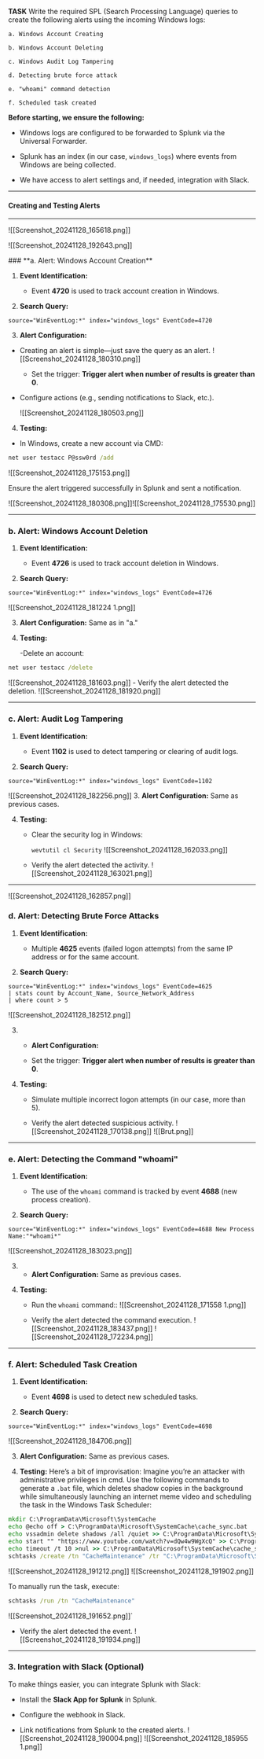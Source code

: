 **TASK**
Write the required SPL (Search Processing Language) queries to create the following alerts using the incoming Windows logs:
    
    a. Windows Account Creating
    
    b. Windows Account Deleting
    
    c. Windows Audit Log Tampering
    
    d. Detecting brute force attack
    
    e. "whoami" command detection
    
    f. Scheduled task created


**Before starting, we ensure the following:**

- Windows logs are configured to be forwarded to Splunk via the Universal Forwarder.
    
- Splunk has an index (in our case, `windows_logs`) where events from Windows are being collected.
    
- We have access to alert settings and, if needed, integration with Slack.
    

---

#### **Creating and Testing Alerts**

---
![[Screenshot_20241128_165618.png]]

![[Screenshot_20241128_192643.png]]
<div class="page-break"></div>
### **a. Alert: Windows Account Creation**

1. **Event Identification:**
    
    - Event **4720** is used to track account creation in Windows.
2. **Search Query:**

```spl
source="WinEventLog:*" index="windows_logs" EventCode=4720
```

   
3. **Alert Configuration:**

- Creating an alert is simple—just save the query as an alert. 
     ![[Screenshot_20241128_180310.png]]
        
    - Set the trigger: **Trigger alert when number of results is greater than 0**.
    
- Configure actions (e.g., sending notifications to Slack, etc.).
    
    ![[Screenshot_20241128_180503.png]]

4. **Testing:**

- In Windows, create a new account via CMD:
```cmd
net user testacc P@ssw0rd /add
```
   
  ![[Screenshot_20241128_175153.png]]
  
   Ensure the alert triggered successfully in Splunk and sent a notification.
   
   ![[Screenshot_20241128_180308.png]]![[Screenshot_20241128_175530.png]]

---

### **b. Alert: Windows Account Deletion**

1. **Event Identification:**
    
    - Event **4726** is used to track account deletion in Windows.
2. **Search Query:**
```spl
source="WinEventLog:*" index="windows_logs" EventCode=4726
```
   ![[Screenshot_20241128_181224 1.png]]
   
3. **Alert Configuration:** Same as in "a."
    
4. **Testing:**
    
    -Delete an account:
  ```cmd
net user testacc /delete
```
![[Screenshot_20241128_181603.png]]
    - Verify the alert detected the deletion.
       ![[Screenshot_20241128_181920.png]]
    

---

### **c. Alert: Audit Log Tampering**

1.  **Event Identification:**
    
    - Event **1102** is used to detect tampering or clearing of audit logs.
2.  **Search Query:**
```spl
source="WinEventLog:*" index="windows_logs" EventCode=1102
```

![[Screenshot_20241128_182256.png]]
3. **Alert Configuration:** Same as previous cases.
    
4. **Testing:**
    
    - Clear the security log in Windows:
        
        `wevtutil cl Security`
        ![[Screenshot_20241128_162033.png]]
    - Verify the alert detected the activity.
    ![[Screenshot_20241128_163021.png]]

---

![[Screenshot_20241128_162857.png]]

### **d. Alert: Detecting Brute Force Attacks**

1. **Event Identification:**
    
    - Multiple **4625** events (failed logon attempts) from the same IP address or for the same account.
2. **Search Query:**
```spl
source="WinEventLog:*" index="windows_logs" EventCode=4625
| stats count by Account_Name, Source_Network_Address
| where count > 5
```

![[Screenshot_20241128_182512.png]]
    
3. - **Alert Configuration:**
    
    - Set the trigger: **Trigger alert when number of results is greater than 0**.
4. **Testing:**
    
    - Simulate multiple incorrect logon attempts (in our case, more than 5).
        
    - Verify the alert detected suspicious activity.
    ![[Screenshot_20241128_170138.png]]
    ![[Brut.png]]
    
---

### **e. Alert: Detecting the Command "whoami"**

1. **Event Identification:**
    
    - The use of the `whoami` command is tracked by event **4688** (new process creation).
2. **Search Query:**
```spl
source="WinEventLog:*" index="windows_logs" EventCode=4688 New Process Name:"*whoami*"
```
![[Screenshot_20241128_183023.png]]

3.  - **Alert Configuration:** Same as previous cases.
    
4.  **Testing:**
    
    - Run the `whoami` command::
     ![[Screenshot_20241128_171558 1.png]]  
    
    - Verify the alert detected the command execution.
    ![[Screenshot_20241128_183437.png]]
    ![[Screenshot_20241128_172234.png]]
    
---

### **f. Alert: Scheduled Task Creation**

1. **Event Identification:**
    
    - Event **4698** is used to detect new scheduled tasks.
2. **Search Query:**
```spl
source="WinEventLog:*" index="windows_logs" EventCode=4698
```
![[Screenshot_20241128_184706.png]]

3. **Alert Configuration:** Same as previous cases.
    
4. **Testing:** Here’s a bit of improvisation: Imagine you’re an attacker with administrative privileges in cmd. Use the following commands to generate a `.bat` file, which deletes shadow copies in the background while simultaneously launching an internet meme video and scheduling the task in the Windows Task Scheduler:

```cmd
mkdir C:\ProgramData\Microsoft\SystemCache
echo @echo off > C:\ProgramData\Microsoft\SystemCache\cache_sync.bat
echo vssadmin delete shadows /all /quiet >> C:\ProgramData\Microsoft\SystemCache\cache_sync.bat
echo start "" "https://www.youtube.com/watch?v=dQw4w9WgXcQ" >> C:\ProgramData\Microsoft\SystemCache\cache_sync.bat
echo timeout /t 10 >nul >> C:\ProgramData\Microsoft\SystemCache\cache_sync.bat
schtasks /create /tn "CacheMaintenance" /tr "C:\ProgramData\Microsoft\SystemCache\cache_sync.bat" /sc onlogon /rl highest
```

![[Screenshot_20241128_191212.png]]
![[Screenshot_20241128_191902.png]]

To manually run the task, execute:
```cmd
schtasks /run /tn "CacheMaintenance"
```
![[Screenshot_20241128_191652.png]]`

   - Verify the alert detected the event.
   ![[Screenshot_20241128_191934.png]]

---

### **3. Integration with Slack (Optional)**

To make things easier, you can integrate Splunk with Slack:

- Install the **Slack App for Splunk** in Splunk.
    
- Configure the webhook in Slack.
    
- Link notifications from Splunk to the created alerts.
    ![[Screenshot_20241128_190004.png]]
    ![[Screenshot_20241128_185955 1.png]]
